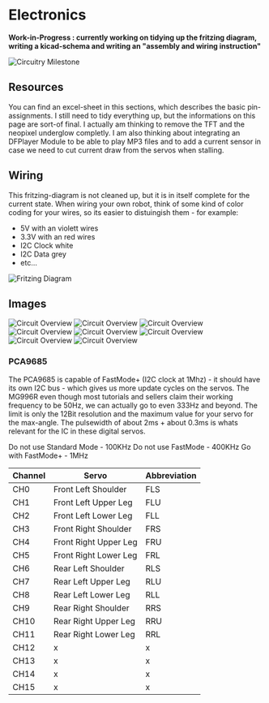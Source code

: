 ﻿# Electronics #

**Work-in-Progress : currently working on tidying up the fritzing diagram, writing a kicad-schema and writing an "assembly and wiring instruction"**

![Circuitry Milestone](https://github.com/michaelkubina/SpotMicroESP32/blob/master/electronics/circuitry_working.jpg)

## Resources ##

You can find an excel-sheet in this sections, which describes the basic pin-assignments. I still need to tidy everything up, but the informations on this page are sort-of final. I actually am thinking to remove the TFT and the neopixel underglow completly. I am also thinking about integrating an DFPlayer Module to be able to play MP3 files and to add a current sensor in case we need to cut current draw from the servos when stalling.

## Wiring ##

This fritzing-diagram is not cleaned up, but it is in itself complete for the current state. When wiring your own robot, think of some kind of color coding for your wires, so its easier to distuingish them - for example:
* 5V with an violett wires
* 3.3V with an red wires
* I2C Clock white
* I2C Data grey
* etc...

![Fritzing Diagram](https://github.com/michaelkubina/SpotMicroESP32/blob/master/electronics/fritzing_diagram.png)

## Images ##

![Circuit Overview](https://github.com/michaelkubina/SpotMicroESP32/blob/master/electronics/images/electronics_0001.jpg)
![Circuit Overview](https://github.com/michaelkubina/SpotMicroESP32/blob/master/electronics/images/electronics_0002.jpg)
![Circuit Overview](https://github.com/michaelkubina/SpotMicroESP32/blob/master/electronics/images/electronics_0003.jpg)
![Circuit Overview](https://github.com/michaelkubina/SpotMicroESP32/blob/master/electronics/images/electronics_0004.jpg)
![Circuit Overview](https://github.com/michaelkubina/SpotMicroESP32/blob/master/electronics/images/electronics_0005.jpg)
![Circuit Overview](https://github.com/michaelkubina/SpotMicroESP32/blob/master/electronics/images/electronics_0006.jpg)
![Circuit Overview](https://github.com/michaelkubina/SpotMicroESP32/blob/master/electronics/images/electronics_0007.jpg)
![Circuit Overview](https://github.com/michaelkubina/SpotMicroESP32/blob/master/electronics/images/electronics_0008.jpg)

### PCA9685 ###

The PCA9685 is capable of FastMode+ (I2C clock at 1Mhz) - it should have its own I2C bus - which gives us more update cycles on the servos. The MG996R even though most tutorials and sellers claim their working frequency to be 50Hz, we can actually go to even 333Hz and beyond. The limit is only the 12Bit resolution and the maximum value for your servo for the max-angle. The pulsewidth of about 2ms + about 0.3ms is whats relevant for the IC in these digital servos.

Do not use Standard Mode - 100KHz
Do not use FastMode - 400KHz
Go with FastMode+ - 1MHz

| Channel | Servo | Abbreviation        |
|---------|-------|---------------------|
| CH0     | Front Left Shoulder   | FLS |
| CH1     | Front Left Upper Leg  | FLU |
| CH2     | Front Left Lower Leg  | FLL |
| CH3     | Front Right Shoulder  | FRS |
| CH4     | Front Right Upper Leg | FRU |
| CH5     | Front Right Lower Leg | FRL |
| CH6     | Rear Left Shoulder    | RLS |
| CH7     | Rear Left Upper Leg   | RLU |
| CH8     | Rear Left Lower Leg   | RLL |
| CH9     | Rear Right Shoulder   | RRS |
| CH10    | Rear Right Upper Leg  | RRU |
| CH11    | Rear Right Lower Leg  | RRL |
| CH12    | x | x |
| CH13    | x | x |
| CH14    | x | x |
| CH15    | x | x |